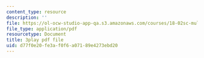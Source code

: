 ```yaml
---
content_type: resource
description: ''
file: https://ol-ocw-studio-app-qa.s3.amazonaws.com/courses/18-02sc-multivariable-calculus-fall-2010/d77f0e20fe3af0f6a07189e4273ebd20_7w1qqEUwn2k.pdf
file_type: application/pdf
resourcetype: Document
title: 3play pdf file
uid: d77f0e20-fe3a-f0f6-a071-89e4273ebd20
---
```

